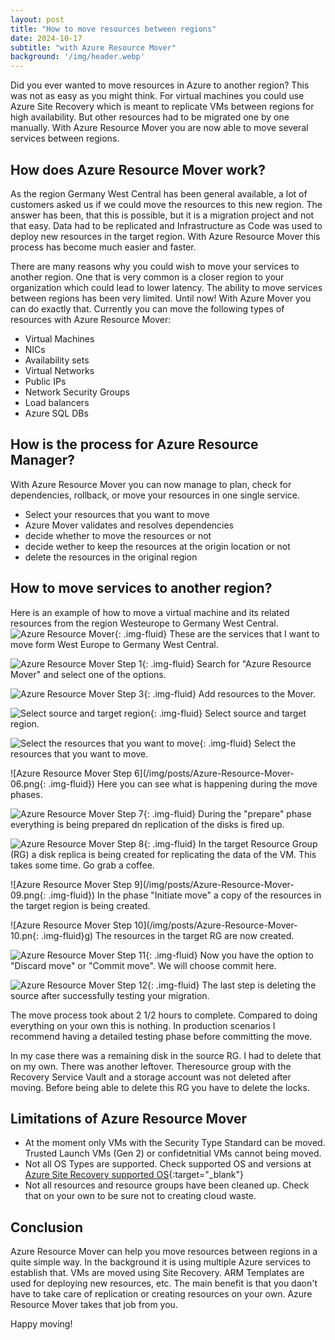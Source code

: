 ```yaml
---
layout: post
title: "How to move resources between regions"
date: 2024-10-17
subtitle: "with Azure Resource Mover"
background: '/img/header.webp'
---
```

Did you ever wanted to move resources in Azure to another region? This was not as easy as you might think. For virtual machines you could use Azure Site Recovery which is meant to replicate VMs between regions for high availability. But other resources had to be migrated one by one manually. With Azure Resource Mover you are now able to move several services between regions.

## How does Azure Resource Mover work?

As the region Germany West Central has been general available, a lot of customers asked us if we could move the resources to this new region. The answer has been, that this is possible, but it is a migration project and not that easy. Data had to be replicated and Infrastructure as Code was used to deploy new resources in the target region. With Azure Resource Mover this process has become much easier and faster.

There are many reasons why you could wish to move your services to another region. One that is very common is a closer region to your organization which could lead to lower latency. The ability to move services between regions has been very limited. Until now! With Azure Mover you can do exactly that. Currently you can move the following types of resources with Azure Resource Mover:

- Virtual Machines
- NICs
- Availability sets
- Virtual Networks
- Public IPs
- Network Security Groups
- Load balancers
- Azure SQL DBs

## How is the process for Azure Resource Manager?

With Azure Resource Mover you can now manage to plan, check for dependencies, rollback, or move your resources in one single service.

- Select your resources that you want to move
- Azure Mover validates and resolves dependencies
- decide whether to move the resources or not
- decide wether to keep the resources at the origin location or not
- delete the resources in the original region

## How to move services to another region?

Here is an example of how to move a virtual machine and its related resources from the region Westeurope to Germany West Central.
![Azure Resource Mover](img/posts/Azure-Resource-Mover-01.png){: .img-fluid}
These are the services that I want to move form West Europe to Germany West Central.

![Azure Resource Mover Step 1](/img/posts/Azure-Resource-Mover-02.png){: .img-fluid}
Search for "Azure Resource Mover" and select one of the options.

![Azure Resource Mover Step 3](/img/posts/Azure-Resource-Mover-03.png){: .img-fluid}
Add resources to the Mover.

![Select source and target region](/img/posts/Azure-Resource-Mover-04.png){: .img-fluid}
Select source and target region.

![Select the resources that you want to move](/img/posts/Azure-Resource-Mover-05.png){: .img-fluid}
Select the resources that you want to move.

![Azure Resource Mover Step 6](/img/posts/Azure-Resource-Mover-06.png{: .img-fluid})
Here you can see what is happening during the move phases.

![Azure Resource Mover Step 7](/img/posts/Azure-Resource-Mover-07.png){: .img-fluid}
During the "prepare" phase everything is being prepared dn replication of the disks is fired up.

![Azure Resource Mover Step 8](/img/posts/Azure-Resource-Mover-08.png){: .img-fluid}
In the target Resource Group (RG) a disk replica is being created for replicating the data of the VM. This takes some time. Go grab a coffee.

![Azure Resource Mover Step 9](/img/posts/Azure-Resource-Mover-09.png{: .img-fluid})
In the phase "Initiate move" a copy of the resources in the target region is being created.

![Azure Resource Mover Step 10](/img/posts/Azure-Resource-Mover-10.pn{: .img-fluid}g)
The resources in the target RG are now created.

![Azure Resource Mover Step 11](/img/posts/Azure-Resource-Mover-11.png){: .img-fluid}
Now you have the option to "Discard move" or "Commit move". We will choose commit here.

![Azure Resource Mover Step 12](/img/posts/Azure-Resource-Mover-12.png){: .img-fluid}
The last step is deleting the source after successfully testing your migration.

The move process took about 2 1/2 hours to complete. Compared to doing everything on your own this is nothing. In production scenarios I recommend having a detailed testing phase before committing the move.

In my case there was a remaining disk in the source RG. I had to delete that on my own. There was another leftover. Theresource group with the Recovery Service Vault and a storage account was not deleted after moving. Before being able to delete this RG you have to delete the locks.

## Limitations of Azure Resource Mover

- At the moment only VMs with the Security Type Standard can be moved. Trusted Launch VMs (Gen 2)  or confidetnitial VMs cannot being moved.
- Not all OS Types are supported. Check supported OS and versions at [Azure Site Recovery supported OS](https://learn.microsoft.com/azure/site-recovery/azure-to-azure-support-matrix?WT.mc_id=MVP_439787#replicated-machine-operating-systems){:target="_blank"}
- Not all resources and resource groups have been cleaned up. Check that on your own to be sure not to creating cloud waste.

## Conclusion

Azure Resource Mover can help you move resources between regions in a quite simple way. In the background it is using multiple Azure services to establish that. VMs are moved using Site Recovery. ARM Templates are used for deploying new resources, etc. The main benefit is that you daon't have to take care of replication or creating resources on your own. Azure Resource Mover takes that job from you.

Happy moving!
